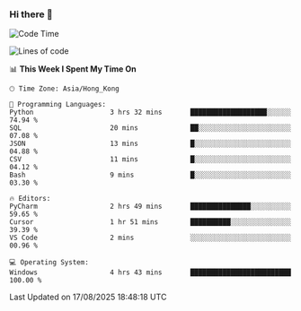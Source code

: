 ### Hi there 👋

<!--
**RoiexLee/RoiexLee** is a ✨ _special_ ✨ repository because its `README.md` (this file) appears on your GitHub profile.

Here are some ideas to get you started:

- 🔭 I’m currently working on ...
- 🌱 I’m currently learning ...
- 👯 I’m looking to collaborate on ...
- 🤔 I’m looking for help with ...
- 💬 Ask me about ...
- 📫 How to reach me: ...
- 😄 Pronouns: ...
- ⚡ Fun fact: ...
-->

<!--START_SECTION:waka-->
![Code Time](http://img.shields.io/badge/Code%20Time-1%2C214%20hrs%2029%20mins-blue)

![Lines of code](https://img.shields.io/badge/From%20Hello%20World%20I%27ve%20Written-41.6%20thousand%20lines%20of%20code-blue)

📊 **This Week I Spent My Time On** 

```text
🕑︎ Time Zone: Asia/Hong_Kong

💬 Programming Languages: 
Python                   3 hrs 32 mins       ███████████████████░░░░░░   74.94 % 
SQL                      20 mins             ██░░░░░░░░░░░░░░░░░░░░░░░   07.08 % 
JSON                     13 mins             █░░░░░░░░░░░░░░░░░░░░░░░░   04.88 % 
CSV                      11 mins             █░░░░░░░░░░░░░░░░░░░░░░░░   04.12 % 
Bash                     9 mins              █░░░░░░░░░░░░░░░░░░░░░░░░   03.30 % 

🔥 Editors: 
PyCharm                  2 hrs 49 mins       ███████████████░░░░░░░░░░   59.65 % 
Cursor                   1 hr 51 mins        ██████████░░░░░░░░░░░░░░░   39.39 % 
VS Code                  2 mins              ░░░░░░░░░░░░░░░░░░░░░░░░░   00.96 % 

💻 Operating System: 
Windows                  4 hrs 43 mins       █████████████████████████   100.00 % 
```


 Last Updated on 17/08/2025 18:48:18 UTC
<!--END_SECTION:waka-->
